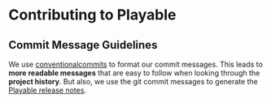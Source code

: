 # Contributing to Playable

## Commit Message Guidelines

We use [conventionalcommits](https://conventionalcommits.org/spec/v1.0.0-beta.1.html) to format our commit messages.  This leads to **more
readable messages** that are easy to follow when looking through the **project history**. But also,
we use the git commit messages to generate the [Playable release notes](https://github.com/wix/playable/releases).
